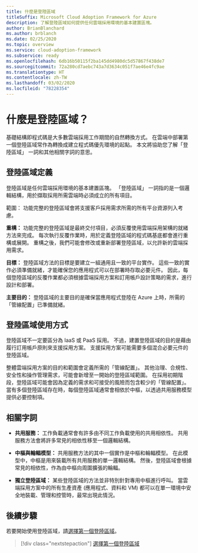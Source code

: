 ```yaml
---
title: 什麼是登陸區域
titleSuffix: Microsoft Cloud Adoption Framework for Azure
description: 了解登陸區域如何提供任何雲端採用環境的基本建置區塊。
author: BrianBlanchard
ms.author: brblanch
ms.date: 02/25/2020
ms.topic: overview
ms.service: cloud-adoption-framework
ms.subservice: ready
ms.openlocfilehash: 6db16b50115f2ba145dd4980dc5d57867f438de7
ms.sourcegitcommit: 72a280cd7aebc743a7d3634c051f7ae46e4fc9ae
ms.translationtype: HT
ms.contentlocale: zh-TW
ms.lasthandoff: 03/02/2020
ms.locfileid: "78228354"
---
```

<!-- markdownlint-disable MD026 -->

# <a name="what-is-a-landing-zone"></a>什麼是登陸區域？

基礎結構即程式碼是大多數雲端採用工作期間的自然轉換方式。 在雲端中部署第一個登陸區域常作為轉換成建立程式碼優先環境的起點。 本文將協助您了解「登陸區域」  一詞和其他相關字詞的意思。

## <a name="landing-zone-definition"></a>登陸區域定義

登陸區域是任何雲端採用環境的基本建置區塊。 「登陸區域」  一詞指的是一個邏輯結構，用於擷取採用所需雲端時必須成立的所有項目。

範圍：  功能完整的登陸區域會將支援客戶採用需求所需的所有平台資源列入考慮。

**重構：** 功能完整的登陸區域是最終交付項目，必須反覆使用雲端採用架構的就緒方法來完成。 每次執行反覆作業時，用於定義登陸區域的程式碼基底都會進行重構或展開。 重構之後，我們可能會修改或重新部署登陸區域，以允許新的雲端採用需求。

**目標：** 登陸區域方法的目標是要建立一組通用且一致的平台實作。 這些一致的實作必須準備就緒，才能確保您的應用程式可以在部署時存取必要元件。 因此，每個登陸區域的反覆作業都必須根據雲端採用方案和訂用帳戶設計策略的需求，進行設計和部署。

**主要目的：** 登陸區域的主要目的是確保當應用程式登陸在 Azure 上時，所需的「管線配置」已準備就緒。

## <a name="landing-zone-usage"></a>登陸區域使用方式

登陸區域不一定要區分為 IaaS 或 PaaS 採用。 不過，建置登陸區域的目的是藉由履行訂用帳戶原則來支援採用方案。 支援採用方案可能需要多個混合必要元件的登陸區域。

整體雲端採用方案的目的和範圍會定義所需的「管線配置」。 其他治理、合規性、安全性和操作管理需求，可能會新增至一開始的登陸區域範圍。 在採用初期階段，登陸區域可能會因為定義的需求和可接受的風險而包含較少的「管線配置」。  當有多個登陸區域存在時，每個登陸區域通常會相依於中樞，以透過共用服務模型提供必要控制項。

## <a name="related-terms"></a>相關字詞

- **共用服務：** 工作負載通常會有許多由不同工作負載使用的共用相依性。 共用服務方法會將許多常見的相依性移至一個邏輯結構。

- **中樞與輪輻模型：** 共用服務方法的其中一個實作是中樞和輪輻模型。 在此模型中，中樞是用來裝載所有共用服務的單一邏輯結構。 然後，登陸區域會根據常見的相依性，作為由中樞向周圍擴張的輪輻。

- **獨立登陸區域：** 某些登陸區域的方法並非特別針對專用中樞進行呼叫。 當雲端採用方案中的所有生產資產 (應用程式、資料和 VM) 都可以在單一環境中安全地裝載、管理和控管時，最常出現此情況。

## <a name="next-steps"></a>後續步驟

若要開始使用登陸區域，請[選擇第一個登陸區域](./first-landing-zone.md)。

> [!div class="nextstepaction"]
> [選擇第一個登陸區域](./first-landing-zone.md)
